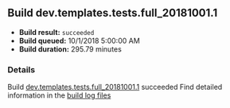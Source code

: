 ## Build dev.templates.tests.full_20181001.1
- **Build result:** `succeeded`
- **Build queued:** 10/1/2018 5:00:00 AM
- **Build duration:** 295.79 minutes
### Details
Build [dev.templates.tests.full_20181001.1](https://winappstudio.visualstudio.com/web/build.aspx?pcguid=a4ef43be-68ce-4195-a619-079b4d9834c2&builduri=vstfs%3a%2f%2f%2fBuild%2fBuild%2f26337) succeeded
Find detailed information in the [build log files](https://uwpctdiags.blob.core.windows.net/buildlogs/dev.templates.tests.full_20181001.1_logs.zip)
